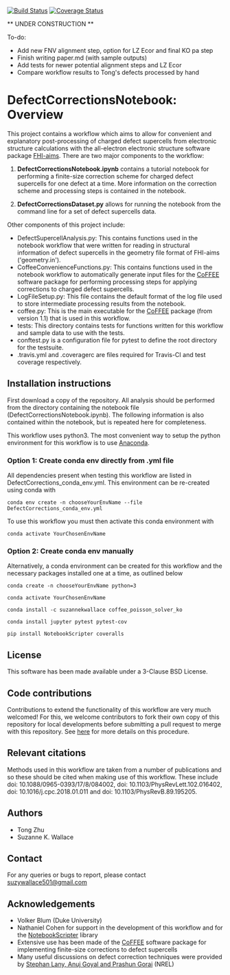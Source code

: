 [![Build Status](https://travis-ci.org/skw32/DefectCorrectionsNotebook.svg?branch=master)](https://travis-ci.org/skw32/DefectCorrectionsNotebook)
[![Coverage Status](https://coveralls.io/repos/github/skw32/DefectCorrectionsNotebook/badge.png?branch=master)](https://coveralls.io/github/skw32/DefectCorrectionsNotebook?branch=master)

** UNDER CONSTRUCTION **

To-do:

- Add new FNV alignment step, option for LZ Ecor and final KO pa step
- Finish writing paper.md (with sample outputs)
- Add tests for newer potential alignment steps and LZ Ecor
- Compare workflow results to Tong's defects processed by hand

# DefectCorrectionsNotebook: Overview

This project contains a workflow which aims to allow for convenient and explanatory post-processing of charged defect supercells from electronic structure calculations with the all-electron electronic structure software package [FHI-aims](https://aimsclub.fhi-berlin.mpg.de/). There are two major components to the workflow:

1. **DefectCorrectionsNotebook.ipynb** contains a tutorial notebook for performing a finite-size correction scheme for charged defect supercells for one defect at a time. More information on the correction scheme and processing steps is contained in the notebook.

2. **DefectCorrectionsDataset.py** allows for running the notebook from the command line for a set of defect supercells data.

Other components of this project include:

- DefectSupercellAnalysis.py: This contains functions used in the notebook workflow that were written for reading in structural information of defect supercells in the geometry file format of FHI-aims ('geometry.in').
- CoffeeConvenienceFunctions.py: This contains functions used in the notebook workflow to automatically generate input files for the [CoFFEE](https://www.sciencedirect.com/science/article/pii/S0010465518300158) software package for performing processing steps for applying corrections to charged defect supercells.
- LogFileSetup.py: This file contains the default format of the log file used to store intermediate processing results from the notebook.
- coffee.py: This is the main executable for the [CoFFEE](https://www.sciencedirect.com/science/article/pii/S0010465518300158) package (from version 1.1) that is used in this workflow.
- tests: This directory contains tests for functions written for this workflow and sample data to use with the tests.
- conftest.py is a configuration file for pytest to define the root directory for the testsuite.
- .travis.yml and .coveragerc are files required for Travis-CI and test coverage respectively.

## Installation instructions

First download a copy of the repository. All analysis should be performed from the directory containing the notebook file (DefectCorrectionsNotebook.ipynb). The following information is also contained within the notebook, but is repeated here for completeness.

This workflow uses python3. The most convenient way to setup the python environment for this workflow is to use [Anaconda](https://www.anaconda.com/distribution/). 


### Option 1: Create conda env directly from .yml file
All dependencies present when testing this workflow are listed in DefectCorrections_conda_env.yml. This environment can be re-created using conda with 

`conda env create -n chooseYourEnvName --file DefectCorrections_conda_env.yml` 

To use this workflow you must then activate this conda environment with 

`conda activate YourChosenEnvName`

### Option 2: Create conda env manually

Alternatively, a conda environment can be created for this workflow and the necessary packages installed one at a time, as outlined below

`conda create -n chooseYourEnvName python=3`

`conda activate YourChosenEnvName`

`conda install -c suzannekwallace coffee_poisson_solver_ko`

`conda install jupyter pytest pytest-cov`

`pip install NotebookScripter coveralls`

## License

This software has been made available under a 3-Clause BSD License.

## Code contributions

Contributions to extend the functionality of this workflow are very much welcomed! For this, we welcome contributors to fork their own copy of this repository for local developments before submitting a pull request to merge with this repository. See [here](https://guides.github.com/activities/forking/) for more details on this procedure.

## Relevant citations

Methods used in this workflow are taken from a number of publications and so these should be cited when making use of this workflow. These include doi: 10.1088/0965-0393/17/8/084002, doi: 10.1103/PhysRevLett.102.016402, doi: 10.1016/j.cpc.2018.01.011 and doi: 10.1103/PhysRevB.89.195205.

## Authors

- Tong Zhu
- Suzanne K. Wallace

## Contact

For any queries or bugs to report, please contact suzywallace501@gmail.com

## Acknowledgements

- Volker Blum (Duke University)
- Nathaniel Cohen for support in the development of this workflow and for the [NotebookScripter](https://github.com/breathe/NotebookScripter) library
- Extensive use has been made of the [CoFFEE](https://www.sciencedirect.com/science/article/pii/S0010465518300158) software package for implementing finite-size corrections to defect supercells
- Many useful discussions on defect correction techniques were provided by [Stephan Lany, Anuj Goyal and Prashun Gorai](https://github.com/pylada/pylada-defects) (NREL)
